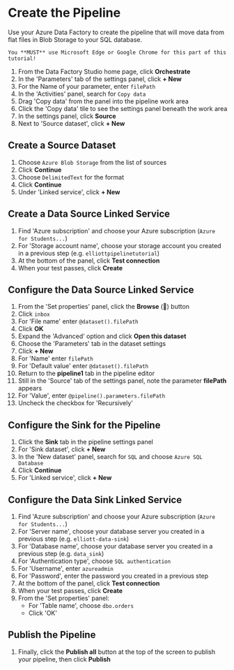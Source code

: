 # Create the Pipeline
Use your Azure Data Factory to create the pipeline that will move data from flat files in Blob Storage to your SQL database.

```{important}
You **MUST** use Microsoft Edge or Google Chrome for this part of this tutorial!
```

1. From the Data Factory Studio home page, click **Orchestrate**
2. In the 'Parameters' tab of the settings panel, click **+ New**
3. For the Name of your parameter, enter `filePath`
4. In the 'Activities' panel, search for `Copy data`
5. Drag 'Copy data' from the panel into the pipeline work area
6. Click the 'Copy data' tile to see the settings panel beneath the work area
7. In the settings panel, click **Source**
8. Next to 'Source dataset', click **+ New**

## Create a Source Dataset
1. Choose `Azure Blob Storage` from the list of sources
2. Click **Continue**
3. Choose `DelimitedText` for the format
4. Click **Continue**
5. Under 'Linked service', click **+ New**

## Create a Data Source Linked Service
1. Find 'Azure subscription' and choose your Azure subscription (`Azure for Students...`)
2. For 'Storage account name', choose your storage account you created in a previous step (e.g. `elliottpipelinetutorial`)
3. At the bottom of the panel, click **Test connection**
4. When your test passes, click **Create**

## Configure the Data Source Linked Service
1. From the 'Set properties' panel, click the **Browse** (📁) button
2. Click `inbox`
3. For 'File name' enter `@dataset().filePath`
4. Click **OK**
5. Expand the 'Advanced' option and click **Open this dataset**
6. Choose the 'Parameters' tab in the dataset settings
7. Click **+ New**
8. For 'Name' enter `filePath`
9. For 'Default value' enter `@dataset().filePath`
10. Return to the **pipeline1** tab in the pipeline editor
11. Still in the 'Source' tab of the settings panel, note the parameter **filePath** appears
12. For 'Value', enter `@pipeline().parameters.filePath`
13. Uncheck the checkbox for 'Recursively'

## Configure the Sink for the Pipeline
1. Click the **Sink** tab in the pipeline settings panel
2. For 'Sink dataset', click **+ New**
3. In the 'New dataset' panel, search for `SQL` and choose `Azure SQL Database`
4. Click **Continue**
5. For 'Linked service', click **+ New**

## Configure the Data Sink Linked Service
1. Find 'Azure subscription' and choose your Azure subscription (`Azure for Students...`)
2. For 'Server name', choose your database server you created in a previous step (e.g. `elliott-data-sink`)
3. For 'Database name', choose your database server you created in a previous step (e.g. `data_sink`)
4. For 'Authentication type', choose `SQL authentication`
5. For 'Username', enter `azureadmin`
6. For 'Password', enter the password you created in a previous step
7. At the bottom of the panel, click **Test connection**
8. When your test passes, click **Create**
9. From the 'Set properties' panel: 
    * For 'Table name', choose `dbo.orders`
    * Click 'OK'

## Publish the Pipeline
1. Finally, click the **Publish all** button at the top of the screen to publish your pipeline, then click **Publish**